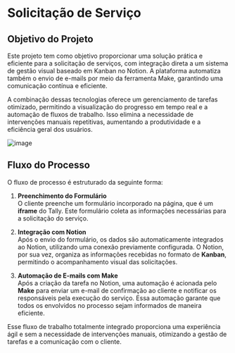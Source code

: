 # Solicitação de Serviço

## Objetivo do Projeto

Este projeto tem como objetivo proporcionar uma solução prática e eficiente para a solicitação de serviços, com integração direta a um sistema de gestão visual baseado em Kanban no Notion. A plataforma automatiza também o envio de e-mails por meio da ferramenta Make, garantindo uma comunicação contínua e eficiente.

A combinação dessas tecnologias oferece um gerenciamento de tarefas otimizado, permitindo a visualização do progresso em tempo real e a automação de fluxos de trabalho. Isso elimina a necessidade de intervenções manuais repetitivas, aumentando a produtividade e a eficiência geral dos usuários.

![image](https://github.com/user-attachments/assets/27fc2afc-40f0-4c50-b333-61efdaaae9cd)

## Fluxo do Processo

O fluxo de processo é estruturado da seguinte forma:

1. **Preenchimento do Formulário**  
   O cliente preenche um formulário incorporado na página, que é um **iframe** do Tally. Este formulário coleta as informações necessárias para a solicitação do serviço.

2. **Integração com Notion**  
   Após o envio do formulário, os dados são automaticamente integrados ao Notion, utilizando uma conexão previamente configurada. O Notion, por sua vez, organiza as informações recebidas no formato de **Kanban**, permitindo o acompanhamento visual das solicitações.

3. **Automação de E-mails com Make**  
   Após a criação da tarefa no Notion, uma automação é acionada pelo **Make** para enviar um e-mail de confirmação ao cliente e notificar os responsáveis pela execução do serviço. Essa automação garante que todos os envolvidos no processo sejam informados de maneira eficiente.

Esse fluxo de trabalho totalmente integrado proporciona uma experiência ágil e sem a necessidade de intervenções manuais, otimizando a gestão de tarefas e a comunicação com o cliente.

